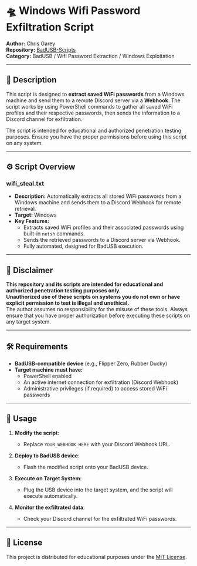 # 🛸 Windows Wifi Password Exfiltration Script

**Author:** Chris Garey  
**Repository:** [BadUSB-Scripts](https://github.com/cgarey2014/BadUSB-Scripts)  
**Category:** BadUSB / Wifi Password Extraction / Windows Exploitation

---

## 📜 Description

This script is designed to **extract saved WiFi passwords** from a Windows machine and send them to a remote Discord server via a **Webhook**. The script works by using PowerShell commands to gather all saved WiFi profiles and their respective passwords, then sends the information to a Discord channel for exfiltration.

The script is intended for educational and authorized penetration testing purposes. Ensure you have the proper permissions before using this script on any system.

---

## ⚙️ Script Overview

### **wifi_steal.txt**
   - **Description:** Automatically extracts all stored WiFi passwords from a Windows machine and sends them to a Discord Webhook for remote retrieval.
   - **Target:** Windows
   - **Key Features:**
     - Extracts saved WiFi profiles and their associated passwords using built-in `netsh` commands.
     - Sends the retrieved passwords to a Discord server via Webhook.
     - Fully automated, designed for BadUSB execution.

---

## 🚨 Disclaimer

**This repository and its scripts are intended for educational and authorized penetration testing purposes only.**  
**Unauthorized use of these scripts on systems you do not own or have explicit permission to test is illegal and unethical.**  
The author assumes no responsibility for the misuse of these tools. Always ensure that you have proper authorization before executing these scripts on any target system.

---

## 🛠️ Requirements

- **BadUSB-compatible device** (e.g., Flipper Zero, Rubber Ducky)
- **Target machine must have:**
  - PowerShell enabled
  - An active internet connection for exfiltration (Discord Webhook)
  - Administrative privileges (if required) to access stored WiFi passwords

---

## 🧠 Usage

1. **Modify the script**:
   - Replace `YOUR_WEBHOOK_HERE` with your Discord Webhook URL.

2. **Deploy to BadUSB device**:
   - Flash the modified script onto your BadUSB device.

3. **Execute on Target System**:
   - Plug the USB device into the target system, and the script will execute automatically.

4. **Monitor the exfiltrated data**:
   - Check your Discord channel for the exfiltrated WiFi passwords.

---

## 📌 License

This project is distributed for educational purposes under the [MIT License](https://opensource.org/licenses/MIT).
